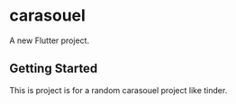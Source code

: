 # carasouel

A new Flutter project.

## Getting Started

This is project is for a random carasouel project like tinder.

